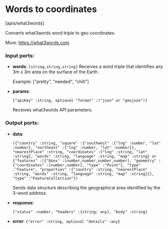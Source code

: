 # Words to coordinates

[apis/what3words]

Converts what3words word triple to geo coordinates.

More:
https://what3words.com

### Input ports:

* __words__: `[string,string,string]`
    Receives a word triple that identifies any 3m x 3m area on the surface of the Earth.
    
    Example:
    ["pretty", "needed", "chill"]



* __params__: 
    ```
    {"apiKey" :string, optional "format" :("json" or "geojson")}
    ```

    Receives what3words API parameters.



### Output ports:

* __data__: 
    ```
    ({"country" :string, "square" :{"southwest" :{"lng" :number, "lat" :number}, "northeast" :{"lng" :number, "lat" :number}}, "nearestPlace" :string, "coordinates" :{"lng" :string, "lat" :string}, "words" :string, "language" :string, "map" :string} or {"features" :[{"bbox" :[number,number,number,number], "geometry" :{"coordinates" :[number,number], "type" :"Point"}, "type" :"Feature", "properties" :{"country" :string, "nearestPlace" :string, "words" :string, "language" :string, "map" :string}}], "type" :"FeatureCollection"})
    ```

    Sends data structure describing the geographical area identified by the 3-word address.



* __response__: 
    ```
    {"status" :number, "headers" :{string: any}, "body" :string}
    ```



* __error__: `{"error" :string, optional "details" :any}`


